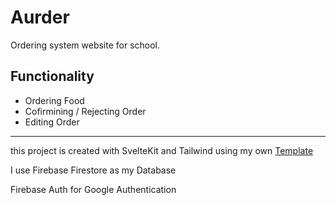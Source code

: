 # Aurder

Ordering system website for school.

## Functionality

- Ordering Food
- Cofirmining / Rejecting Order
- Editing Order

---

this project is created with SvelteKit and Tailwind using my own [Template](https://github.com/pathonscript/aurder)

I use Firebase Firestore as my Database

Firebase Auth for Google Authentication
